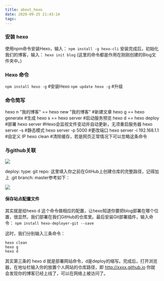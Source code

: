 ```yaml
---
title: about_hexo
date: 2020-09-25 21:43:14
tags:
---
```


### 安装 hexo
使用npm命令安装Hexo，输入：
`npm install -g hexo-cli`
安装完成后，初始化我们的博客，输入：
`hexo init blog`
(这里的命令都是作用在刚刚创建的Blog文件夹中。)

### Hexo 命令
`npm install hexo -g`  #安装Hexo
`npm update hexo -g`    #升级
### 命令简写
hexo n "我的博客" == hexo new "我的博客" #新建文章
hexo g == hexo generate #生成
hexo s == hexo server #启动服务预览
hexo d == hexo deploy #部署
hexo server #Hexo会监视文件变动并自动更新，无须重启服务器
hexo server -s #静态模式
hexo server -p 5000 #更改端口
hexo server -i 192.168.1.1 #自定义 IP
hexo clean #清除缓存，若是网页正常情况下可以忽略这条命令

### 与github关联

![](https://ftp.bmp.ovh/imgs/2020/09/16948e4b0b7e9d8a.png)

deploy:
type: git
repo: 这里填入你之前在GitHub上创建仓库的完整路径，记得加上 .git
branch: master参考如下：

![](https://ftp.bmp.ovh/imgs/2020/09/bfc99ffe28f3633f.png)

#### 保存站点配置文件
其实就是给hexo d 这个命令做相应的配置，让hexo知道你要把blog部署在哪个位置，很显然，我们部署在我们GitHub的仓库里。最后安装Git部署插件，输入命令：
`npm install hexo-deployer-git --save`

这时，我们分别输入三条命令：
```
hexo clean 
hexo g 
hexo d
```
其实第三条的 hexo d 就是部署网站命令，d是deploy的缩写。完成后，打开浏览器，在地址栏输入你的放置个人网站的仓库路径，即 http://xxxx.github.io 
你就会发现你的博客已经上线了，可以在网络上被访问了。




